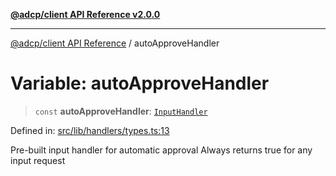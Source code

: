 [**@adcp/client API Reference v2.0.0**](../README.md)

***

[@adcp/client API Reference](../README.md) / autoApproveHandler

# Variable: autoApproveHandler

> `const` **autoApproveHandler**: [`InputHandler`](../type-aliases/InputHandler.md)

Defined in: [src/lib/handlers/types.ts:13](https://github.com/adcontextprotocol/adcp-client/blob/e8953d756e5ce5fafa76c5e8fa2f0316f0da0998/src/lib/handlers/types.ts#L13)

Pre-built input handler for automatic approval
Always returns true for any input request
